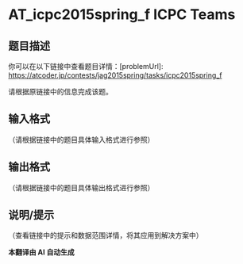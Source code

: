 # AT_icpc2015spring_f ICPC Teams

## 题目描述

你可以在以下链接中查看题目详情：[problemUrl]: https://atcoder.jp/contests/jag2015spring/tasks/icpc2015spring_f

请根据原链接中的信息完成该题。

## 输入格式

（请根据链接中的题目具体输入格式进行参照）

## 输出格式

（请根据链接中的题目具体输出格式进行参照）

## 说明/提示

（查看链接中的提示和数据范围详情，将其应用到解决方案中）

 **本翻译由 AI 自动生成**